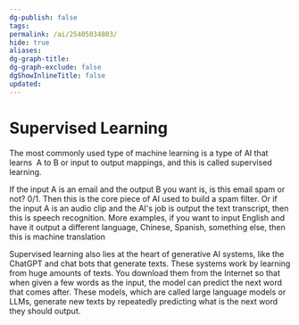 ```yaml
---
dg-publish: false
tags: 
permalink: /ai/25405034803/
hide: true
aliases: 
dg-graph-title: 
dg-graph-exclude: false
dgShowInlineTitle: false
updated:
---
```

# Supervised Learning
The most commonly used type of machine learning is a type of AI that learns 
A to B or input to output mappings, and this is called supervised learning.

If the input A is an email and the output B you want is, is this email spam or not? 0/1. Then this is the core piece of AI used to build a spam filter. Or if the input A is an audio clip and the AI's job is output the text transcript, then this is speech recognition. More examples, if you want to input English and have it output a different language, Chinese, Spanish, something else, then this is machine translation

Supervised learning also lies at the heart of generative AI systems, like the ChatGPT and chat bots that generate texts. These systems work by learning from huge amounts of texts. You download them from the Internet so that when given a few words as the input, the model can predict the next word that comes after. These models, which are called large language models or LLMs, generate new texts by repeatedly predicting what is the next word they should output.